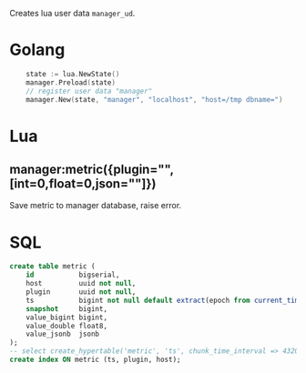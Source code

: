 Creates lua user data `manager_ud`.

# Golang

```go
	state := lua.NewState()
	manager.Preload(state)
	// register user data "manager"
	manager.New(state, "manager", "localhost", "host=/tmp dbname=")
```

# Lua

## manager:metric({plugin="", [int=0,float=0,json=""]})

Save metric to manager database, raise error.

# SQL

```sql
create table metric (
    id           bigserial,
    host         uuid not null,
    plugin       uuid not null,
    ts           bigint not null default extract(epoch from current_timestamp)::bigint,
    snapshot     bigint,
    value_bigint bigint,
    value_double float8,
    value_jsonb  jsonb
);
-- select create_hypertable('metric', 'ts', chunk_time_interval => 43200);
create index ON metric (ts, plugin, host);
```